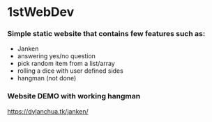 # 1stWebDev


### Simple static website that contains few features such as:
  - Janken
  - answering yes/no question
  - pick random item from a list/array
  - rolling a dice with user defined sides
  - hangman (not done)


### Website DEMO with working hangman
  https://dylanchua.tk/janken/
